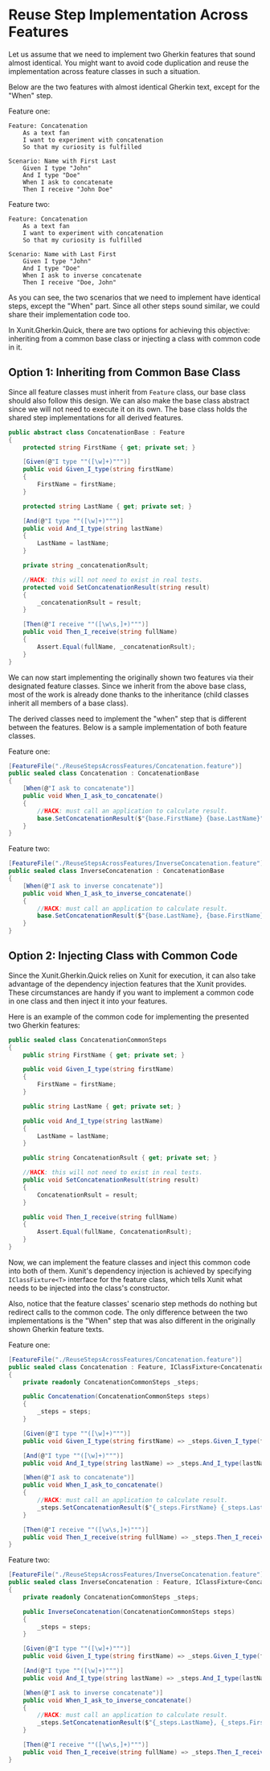 # Reuse Step Implementation Across Features

Let us assume that we need to implement two Gherkin features that sound almost identical. You might want to avoid code duplication and reuse the implementation across feature classes in such a situation.

Below are the two features with almost identical Gherkin text, except for the "When" step.

Feature one:

```Gherkin
Feature: Concatenation
	As a text fan
	I want to experiment with concatenation
	So that my curiosity is fulfilled

Scenario: Name with First Last
	Given I type "John"
	And I type "Doe"
	When I ask to concatenate
	Then I receive "John Doe"
```

Feature two:

```
Feature: Concatenation
	As a text fan
	I want to experiment with concatenation
	So that my curiosity is fulfilled

Scenario: Name with Last First
	Given I type "John"
	And I type "Doe"
	When I ask to inverse concatenate
	Then I receive "Doe, John"
```

As you can see, the two scenarios that we need to implement have identical steps, except the "When" part. Since all other steps sound similar, we could share their implementation code too.

In Xunit.Gherkin.Quick, there are two options for achieving this objective: inheriting from a common base class or injecting a class with common code in it.

## Option 1: Inheriting from Common Base Class

Since all feature classes must inherit from `Feature` class, our base class should also follow this design. We can also make the base class abstract since we will not need to execute it on its own. The base class holds the shared step implementations for all derived features.

```C#
public abstract class ConcatenationBase : Feature
{
    protected string FirstName { get; private set; }

    [Given(@"I type ""([\w]+)""")]
    public void Given_I_type(string firstName)
    {
        FirstName = firstName;
    }

    protected string LastName { get; private set; }

    [And(@"I type ""([\w]+)""")]
    public void And_I_type(string lastName)
    {
        LastName = lastName;
    }

    private string _concatenationRsult;

    //HACK: this will not need to exist in real tests.
    protected void SetConcatenationResult(string result)
    {
        _concatenationRsult = result;
    }

    [Then(@"I receive ""([\w\s,]+)""")]
    public void Then_I_receive(string fullName)
    {
        Assert.Equal(fullName, _concatenationRsult);
    }
}
```

We can now start implementing the originally shown two features via their designated feature classes. Since we inherit from the above base class, most of the work is already done thanks to the inheritance (child classes inherit all members of a base class).

The derived classes need to implement the "when" step that is different between the features. Below is a sample implementation of both feature classes.

Feature one:

```C#
[FeatureFile("./ReuseStepsAcrossFeatures/Concatenation.feature")]
public sealed class Concatenation : ConcatenationBase
{
    [When(@"I ask to concatenate")]
    public void When_I_ask_to_concatenate()
    {
        //HACK: must call an application to calculate result.
        base.SetConcatenationResult($"{base.FirstName} {base.LastName}");
    }
}
```

Feature two:

```C#
[FeatureFile("./ReuseStepsAcrossFeatures/InverseConcatenation.feature")]
public sealed class InverseConcatenation : ConcatenationBase
{
    [When(@"I ask to inverse concatenate")]
    public void When_I_ask_to_inverse_concatenate()
    {
        //HACK: must call an application to calculate result.
        base.SetConcatenationResult($"{base.LastName}, {base.FirstName}");
    }
}
```

## Option 2: Injecting Class with Common Code

Since the Xunit.Gherkin.Quick relies on Xunit for execution, it can also take advantage of the dependency injection features that the Xunit provides. These circumstances are handy if you want to implement a common code in one class and then inject it into your features.

Here is an example of the common code for implementing the presented two Gherkin features:

```C#
public sealed class ConcatenationCommonSteps
{
    public string FirstName { get; private set; }

    public void Given_I_type(string firstName)
    {
        FirstName = firstName;
    }

    public string LastName { get; private set; }

    public void And_I_type(string lastName)
    {
        LastName = lastName;
    }

    public string ConcatenationRsult { get; private set; }

    //HACK: this will not need to exist in real tests.
    public void SetConcatenationResult(string result)
    {
        ConcatenationRsult = result;
    }

    public void Then_I_receive(string fullName)
    {
        Assert.Equal(fullName, ConcatenationRsult);
    }
}
```

Now, we can implement the feature classes and inject this common code into both of them. Xunit's dependency injection is achieved by specifying `IClassFixture<T>` interface for the feature class, which tells Xunit what needs to be injected into the class's constructor.

Also, notice that the feature classes' scenario step methods do nothing but redirect calls to the common code. The only difference between the two implementations is the "When" step that was also different in the originally shown Gherkin feature texts.

Feature one:

```C#
[FeatureFile("./ReuseStepsAcrossFeatures/Concatenation.feature")]
public sealed class Concatenation : Feature, IClassFixture<ConcatenationCommonSteps>
{
    private readonly ConcatenationCommonSteps _steps;

    public Concatenation(ConcatenationCommonSteps steps)
    {
        _steps = steps;
    }

    [Given(@"I type ""([\w]+)""")]
    public void Given_I_type(string firstName) => _steps.Given_I_type(firstName);

    [And(@"I type ""([\w]+)""")]
    public void And_I_type(string lastName) => _steps.And_I_type(lastName);

    [When(@"I ask to concatenate")]
    public void When_I_ask_to_concatenate()
    {
        //HACK: must call an application to calculate result.
        _steps.SetConcatenationResult($"{_steps.FirstName} {_steps.LastName}");
    }

    [Then(@"I receive ""([\w\s,]+)""")]
    public void Then_I_receive(string fullName) => _steps.Then_I_receive(fullName);
}
```

Feature two:

```C#
[FeatureFile("./ReuseStepsAcrossFeatures/InverseConcatenation.feature")]
public sealed class InverseConcatenation : Feature, IClassFixture<ConcatenationCommonSteps>
{
    private readonly ConcatenationCommonSteps _steps;

    public InverseConcatenation(ConcatenationCommonSteps steps)
    {
        _steps = steps;
    }

    [Given(@"I type ""([\w]+)""")]
    public void Given_I_type(string firstName) => _steps.Given_I_type(firstName);

    [And(@"I type ""([\w]+)""")]
    public void And_I_type(string lastName) => _steps.And_I_type(lastName);

    [When(@"I ask to inverse concatenate")]
    public void When_I_ask_to_inverse_concatenate()
    {
        //HACK: must call an application to calculate result.
        _steps.SetConcatenationResult($"{_steps.LastName}, {_steps.FirstName}");
    }

    [Then(@"I receive ""([\w\s,]+)""")]
    public void Then_I_receive(string fullName) => _steps.Then_I_receive(fullName);
}

```
